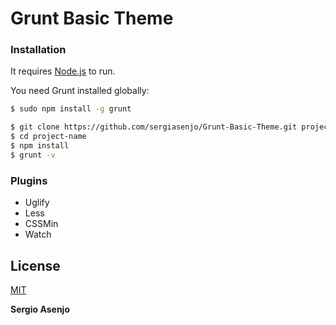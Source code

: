 # Grunt Basic Theme

### Installation

It requires [Node.js](https://nodejs.org/) to run.

You need Grunt installed globally:

```sh
$ sudo npm install -g grunt
```

```sh
$ git clone https://github.com/sergiasenjo/Grunt-Basic-Theme.git project-name
$ cd project-name
$ npm install
$ grunt -v
```

### Plugins

  - Uglify
  - Less
  - CSSMin
  - Watch



License
----
[MIT](https://opensource.org/licenses/MIT)


**Sergio Asenjo**
